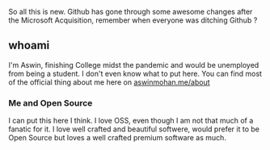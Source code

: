 So all this is new. Github has gone through some awesome changes after the Microsoft Acquisition, remember when everyone was ditching Github ? 

## whoami
I'm Aswin, finishing College midst the pandemic and would be unemployed from being a student. I don't even know what to put here. You can find most of the official thing about me here on [aswinmohan.me/about](https://aswinmohan.me/about)

### Me and Open Source
I can put this here I think. I love OSS, even though I am not that much of a fanatic for it. I love well crafted and beautiful softwere, would prefer it to be Open Source but loves a well crafted premium software as much. 
